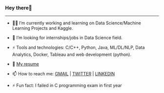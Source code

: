 ### Hey there👋
-----------------------------------
- 👨‍🔧 I’m currently working and learning on Data Science/Machine Learning Projects and Kaggle.

- 🔎 I’m looking for internships/jobs in Data Science field.

- ⚡ Tools and technologies: C/C++, Python, Java, ML/DL/NLP, Data Analytics, Docker, Tableau and web development (python).

- 📃 [My resume]([https://drive.google.com/file/d/1vw25VX9PWN6mV-hfv2qLNsDbpfClZWVI/view?usp=drivesdk](https://drive.google.com/file/d/11hGt5EreZQmc6zQ93RNRcDuAalKdFS-C/view?usp=sharing))

- 📫 How to reach me: [GMAIL](karanshingde@gmail.com) | [TWITTER](https://twitter.com/karan842/) | [LINKEDIN](https://www.linkedin.com/in/karan-shingde-75a062217/)

- ⚡ Fun fact: I failed in C programming exam in first year

